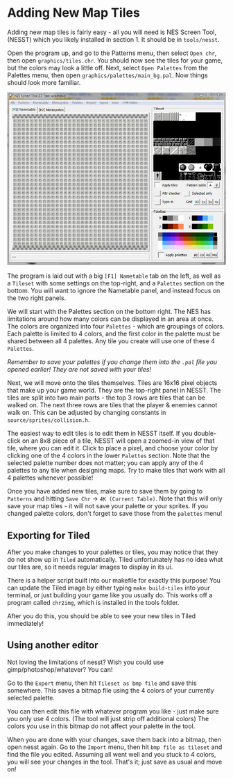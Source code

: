 # Adding New Map Tiles

Adding new map tiles is fairly easy - all you will need is NES Screen Tool, (NESST) which
you likely installed in section 1. It should be in `tools/nesst`. 

Open the program up, and go to the Patterns menu, then select `Open chr`, then open
`graphics/tiles.chr`. You should now see the tiles for your game, but the colors may
look a little off. Next, select `Open Palettes` from the Palettes menu, then open
`graphics/palettes/main_bg.pal`. Now things should look more familiar.

![NES Screen Tool](../images/nes_screen_tool.png)

The program is laid out with a big `[F1] Nametable` tab on the left, as well as a
`Tileset` with some settings on the top-right, and a `Palettes` section on the bottom.
You will want to ignore the Nametable panel, and instead focus on the two right panels.

We will start with the Palettes section on the bottom right. The NES has limitations around 
how many colors can be displayed in an area at once. The colors are organized into four
`Palettes` - which are groupings of colors. Each palette is limited to 4 colors, and 
the first color in the palette must be shared between all 4 palettes. Any tile you
create will use one of these 4 `Palettes`.

*Remember to save your palettes if you change them into the `.pal` file you opened earlier!
They are not saved with your tiles!*

Next, we will move onto the tiles themselves. Tiles are 16x16 pixel objects that make
up your game world. They are the top-right panel in NESST. The tiles are split into 
two main parts - the top 3 rows are tiles that can be walked on. The next three rows are 
tiles that the player & enemies cannot walk on. This can be adjusted by changing constants 
in `source/sprites/collision.h`. 

The easiest way to edit tiles is to edit them in NESST itself. If you double-click on
an 8x8 piece of a tile, NESST will open a zoomed-in view of that tile, where you can
edit it. Click to place a pixel, and choose your color by clicking one of the 4 colors
in the lower `Palettes` section. Note that the selected palette number does not matter; 
you can apply any of the 4 palettes to any tile when designing maps. Try to make tiles 
that work with all 4 palettes whenever possible!

Once you have added new tiles, make sure to save them by going to `Patterns` and 
hitting `Save Chr` -> `4K (Current Table)`. Note that this will only save your map
tiles - it will not save your palette or your sprites. If you changed palette colors, 
don't forget to save those from the `palettes` menu!

## Exporting for Tiled

After you make changes to your palettes or tiles, you may notice that they do not show up in 
`Tiled` automatically. Tiled unfortunately has no idea what our tiles are, so it needs regular
images to display in its ui. 

There is a helper script built into our makefile for exactly this purpose! You can update the
Tiled image by either typing `make build-tiles` into your terminal, or just building your game
like you usually do. This works off a program called `chr2img`, which is installed in the 
tools folder.

After you do this, you should be able to see your new tiles in Tiled immediately!

## Using another editor

Not loving the limitations of nesst? Wish you could use gimp/photoshop/whatever? You can!

Go to the `Export` menu, then hit `Tileset as bmp file` and save this somewhere. This saves
a bitmap file using the 4 colors of your currently selected palette. 

You can then edit this file with whatever program you like - just make sure you only use 4
colors. (The tool will just strip off additional colors) The colors you use in this bitmap
do not affect your palette in the tool.

When you are done with your changes, save them back into a bitmap, then open nesst again.
Go to the `Import` menu, then hit `bmp file as tileset` and find the file you edited. 
Assuming all went well and you stuck to 4 colors, you will see your changes in the tool.
That's it; just save as usual and move on!